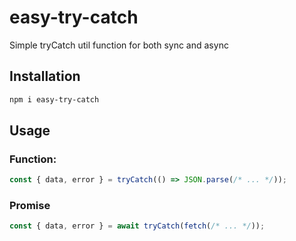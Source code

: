 # easy-try-catch

Simple tryCatch util function for both sync and async

## Installation

```sh
npm i easy-try-catch
```

## Usage

### Function:

```js
const { data, error } = tryCatch(() => JSON.parse(/* ... */));
```

### Promise

```js
const { data, error } = await tryCatch(fetch(/* ... */));
```
